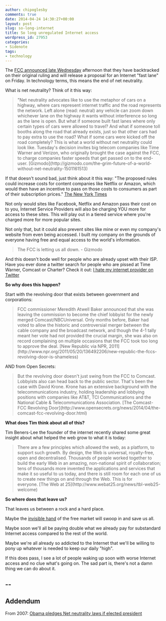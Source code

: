 ```yaml
---
author: chipoglesby
comments: true
date: 2014-04-24 14:30:27+00:00
layout: post
slug: so-long-internet
title: So long unregulated Internet access
wordpress_id: 27953
categories:
- Sidenote
tags:
- technology
---
```


The [FCC announced late Wednesday](http://www.nytimes.com/2014/04/24/technology/fcc-new-net-neutrality-rules.html) afternoon that they have backtracked on their original ruling and will release a proposal for an Internet "fast lane" on Friday. In technology terms, this means the end of net neutrality.

What is net neutrality? Think of it this way:


<blockquote>"Net neutrality advocates like to use the metaphor of cars on a highway, where cars represent internet traffic and the road represents the network. Left alone (read: neutral) any vehicle can zoom down whichever lane on the highway it wants without interference so long as the lane is open. But what if someone built fast lanes where only certain types of cars were allowed to travel? And what if someone toll booths along the road that already exists, just so that other cars had to pay extra to use the road? What if some cars were kicked off the road completely? This is what a world without net neutrality could look like. Tuesday's decision invites big telecom companies like Time Warner and Verizon, who originally brought the case against the FCC, to charge companies faster speeds that get passed on to the end-user. [Gizmodo](http://gizmodo.com/the-grim-future-of-a-world-without-net-neutrality-1501161513)</blockquote>


If that doesn't sound bad, just think about it this way: "The proposed rules could increase costs for content companies like Netflix or Amazon, which would then have an incentive to pass on those costs to consumers as part of their subscription prices." [The New York Times](https://www.facebook.com/nytimes/posts/10150403244229999)

Not only would sites like Facebook, Netflix and Amazon pass their cost on to you, Internet Service Providers will also be charging YOU more for access to these sites. This will play out in a tiered service where you're charged more for more popular sites.

Not only that, but it could also prevent sites like mine or even my company's website from even being accessed. I built my company on the grounds of everyone having free and equal access to the world's information.


<blockquote>The FCC is letting us all down. - Gizmodo</blockquote>


And this doesn't bode well for people who are already upset with their ISP. Have you ever done a twitter search for people who are pissed at Time Warner, Comcast or Charter? Check it out: [I hate my internet provider on Twitter](https://twitter.com/search?q=I%20hate%20my%20internet%20provider&src=typd)

**So why does this happen?**

Start with the revolving door that exists between government and corporations:


<blockquote>FCC commissioner Meredith Atwell Baker announced that she was leaving the commission to become the chief lobbyist for the newly merged Comcast/NBCUniversal. Only months before, Baker had voted to allow the historic and controversial merger between the cable company and the broadcast network, and though the 4-1 tally meant her vote had not provided the crucial margin, she was also on record complaining on multiple occasions that the FCC took too long to approve the deal. [New Republic via NPR, 2011](http://www.npr.org/2011/05/20/136492206/new-republic-the-fccs-revolving-door-is-shameless)</blockquote>


AND from Open Secrets:


<blockquote>But the revolving door doesn't just swing from the FCC to Comcast. Lobbyists also can head back to the public sector. That's been the case with David Krone. Krone has an extensive background with the telecommunications industry, holding leadership and lobbying positions with companies like AT&T, TCI Communications and the National Cable & Telecommunications Association. [The Comcast-FCC Revolving Door](http://www.opensecrets.org/news/2014/04/the-comcast-fcc-revolving-door.html)</blockquote>


**What does Tim think about all of this?**

Tim Beners-Lee the founder of the internet recently shared some great insight about what helped the web grow to what it is today:


<blockquote>There are a few principles which allowed the web, as a platform, to support such growth. By design, the Web is universal, royalty-free, open and decentralised. Thousands of people worked together to build the early Web in an amazing, non-national spirit of collaboration; tens of thousands more invented the applications and services that make it so useful to us today, and there is still room for each one of us to create new things on and through the Web. This is for everyone. [The Web at 25](http://www.webat25.org/news/tbl-web25-welcome)</blockquote>


**So where does that leave us?**

That leaves us between a rock and a hard place.

Maybe the [invisible hand](http://en.wikipedia.org/wiki/Invisible_hand) of the free market will swoop in and save us all.

Maybe soon we'll all be paying double what we already pay for substandard Internet access compared to the rest of the world.

Maybe we're all already so addicted to the Internet that we'll be willing to pony up whatever is needed to keep our daily "high".

If this does pass, I see a lot of people waking up soon with worse Internet access and no clue what's going on. The sad part is, there's not a damn thing we can do about it.


## --




## Addendum



From 2007: [Obama pledges Net neutrality laws if elected president](http://www.cnet.com/news/obama-pledges-net-neutrality-laws-if-elected-president/)
